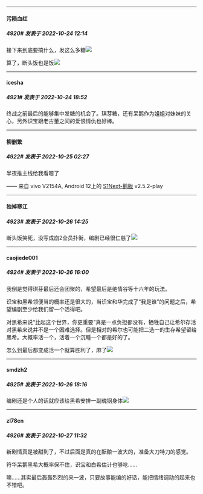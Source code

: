 

*****

####  污陨血红  
##### 4920#       发表于 2022-10-24 12:14

接下来到底要搞什么，发这么多糖<img src="https://static.saraba1st.com/image/smiley/face2017/101.png" referrerpolicy="no-referrer">

算了，断头饭也是饭<img src="https://static.saraba1st.com/image/smiley/face2017/072.png" referrerpolicy="no-referrer">



*****

####  icesha  
##### 4921#       发表于 2022-10-24 18:52

终战之前最后的能够集中发糖的机会了。琪芽糖，还有呆鹅作为姐姐对妹妹的关心，另外识宝跟老古董之间的爱恨情仇也好棒。



*****

####  柳删繁  
##### 4922#       发表于 2022-10-25 02:27

半夜推主线给我看嗯了

—— 来自 vivo V2154A, Android 12上的 [S1Next-鹅版](https://github.com/ykrank/S1-Next/releases) v2.5.2-play



*****

####  独掉寒江  
##### 4923#       发表于 2022-10-26 14:25

断头饭笑死，没写成崩2全员扑街，编剧已经很仁慈了<img src="https://static.saraba1st.com/image/smiley/face2017/066.png" referrerpolicy="no-referrer">



*****

####  caojiede001  
##### 4924#       发表于 2022-10-26 16:00

我倒是觉得琪芽最后还会团聚的，希望最后是绝情谷等十六年的玩法。

识宝和黑希领便当的概率还是很大的，当识宝和华完成了“我是谁”的问题之后，希望编剧至少给我们留一个活得吧。

对黑希来说“比起这个世界，你更重要”真是一点负担都没有，牺牲自己让希尔存活对黑希来说并不是一个困难选择。但是相对的希尔也可能把二选一的生存希望留给黑希。大概率活一个，活着一个沉睡一个都是好的了。

怎么到最后都变成活一个就算胜利了，麻了<img src="https://static.saraba1st.com/image/smiley/face2017/125.png" referrerpolicy="no-referrer">



*****

####  smdzh2  
##### 4925#       发表于 2022-10-26 18:16

编剧还是个人的话就应该给黑希安排一副魂钢身体<img src="https://static.saraba1st.com/image/smiley/face2017/126.png" referrerpolicy="no-referrer">



*****

####  zl78cn  
##### 4926#       发表于 2022-10-27 11:32

新剧情真是被甜到了，不过后面是真的在酝酿一波大的，准备大刀特刀的感觉。

符华呆鹅黑希大概率保不住，识宝和白希估计也够呛……

嘛……其实最后轰轰烈烈的来一波，只要故事能编的好话，能把情绪调动的起来也不错吧。

